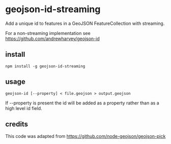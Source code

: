 # geojson-id-streaming

Add a unique id to features in a GeoJSON FeatureCollection with streaming.

For a non-streaming implementation see https://github.com/andrewharvey/geojson-id

## install

    npm install -g geojson-id-streaming

## usage

    geojson-id [--property] < file.geojson > output.geojson

If --property is present the id will be added as a property rather than as a high level id field.

## credits

This code was adapted from https://github.com/node-geojson/geojson-pick
